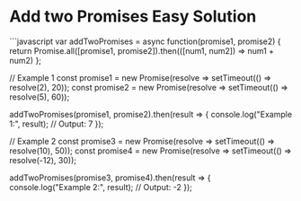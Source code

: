 # Add two Promises Easy Solution

​```javascript
var addTwoPromises = async function(promise1, promise2) {
  return Promise.all([promise1, promise2]).then(([num1, num2]) => num1 + num2)
 };

// Example 1
const promise1 = new Promise(resolve => setTimeout(() => resolve(2), 20));
const promise2 = new Promise(resolve => setTimeout(() => resolve(5), 60));

addTwoPromises(promise1, promise2).then(result => {
  console.log("Example 1:", result); // Output: 7
});

// Example 2
const promise3 = new Promise(resolve => setTimeout(() => resolve(10), 50));
const promise4 = new Promise(resolve => setTimeout(() => resolve(-12), 30));

addTwoPromises(promise3, promise4).then(result => {
  console.log("Example 2:", result); // Output: -2
});

```
